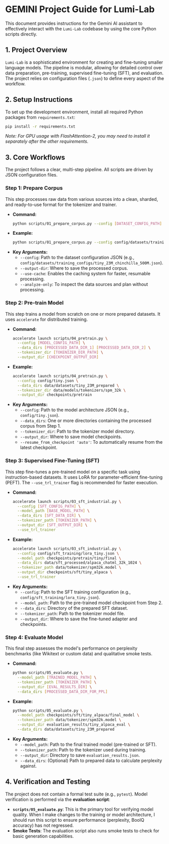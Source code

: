 # GEMINI Project Guide for Lumi-Lab

This document provides instructions for the Gemini AI assistant to effectively interact with the `Lumi-Lab` codebase by using the core Python scripts directly.

## 1. Project Overview

`Lumi-Lab` is a sophisticated environment for creating and fine-tuning smaller language models. The pipeline is modular, allowing for detailed control over data preparation, pre-training, supervised fine-tuning (SFT), and evaluation. The project relies on configuration files (`.json`) to define every aspect of the workflow.

## 2. Setup Instructions

To set up the development environment, install all required Python packages from `requirements.txt`:

```bash
pip install -r requirements.txt
```
*Note: For GPU usage with FlashAttention-2, you may need to install it separately after the other requirements.*

## 3. Core Workflows

The project follows a clear, multi-step pipeline. All scripts are driven by JSON configuration files.

### Step 1: Prepare Corpus

This step processes raw data from various sources into a clean, sharded, and ready-to-use format for the tokenizer and trainer.

- **Command:**
  ```bash
  python scripts/01_prepare_corpus.py --config [DATASET_CONFIG_PATH] --output-dir [OUTPUT_DIR] --use-cache
  ```
- **Example:**
  ```bash
  python scripts/01_prepare_corpus.py --config config/datasets/training_configs/tiny_23M_chinchilla_500M.json --output-dir data/datasets/tiny_23M_prepared --use-cache
  ```
- **Key Arguments:**
  - `--config`: Path to the dataset configuration JSON (e.g., `config/datasets/training_configs/tiny_23M_chinchilla_500M.json`).
  - `--output-dir`: Where to save the processed corpus.
  - `--use-cache`: Enables the caching system for faster, resumable processing.
  - `--analyze-only`: To inspect the data sources and plan without processing.

### Step 2: Pre-train Model

This step trains a model from scratch on one or more prepared datasets. It uses `accelerate` for distributed training.

- **Command:**
  ```bash
  accelerate launch scripts/04_pretrain.py \
    --config [MODEL_CONFIG_PATH] \
    --data_dirs [PROCESSED_DATA_DIR_1] [PROCESSED_DATA_DIR_2] \
    --tokenizer_dir [TOKENIZER_DIR_PATH] \
    --output_dir [CHECKPOINT_OUTPUT_DIR]
  ```
- **Example:**
  ```bash
  accelerate launch scripts/04_pretrain.py \
    --config config/tiny.json \
    --data_dirs data/datasets/tiny_23M_prepared \
    --tokenizer_dir data/models/tokenizers/spm_32k \
    --output_dir checkpoints/pretrain
  ```
- **Key Arguments:**
  - `--config`: Path to the model architecture JSON (e.g., `config/tiny.json`).
  - `--data_dirs`: One or more directories containing the processed corpus from Step 1.
  - `--tokenizer_dir`: Path to the tokenizer model directory.
  - `--output_dir`: Where to save model checkpoints.
  - `--resume_from_checkpoint 'auto'`: To automatically resume from the latest checkpoint.

### Step 3: Supervised Fine-Tuning (SFT)

This step fine-tunes a pre-trained model on a specific task using instruction-based datasets. It uses LoRA for parameter-efficient fine-tuning (PEFT). The `--use_trl_trainer` flag is recommended for faster execution.

- **Command:**
  ```bash
  accelerate launch scripts/03_sft_industrial.py \
    --config [SFT_CONFIG_PATH] \
    --model_path [BASE_MODEL_PATH] \
    --data_dirs [SFT_DATA_DIR] \
    --tokenizer_path [TOKENIZER_PATH] \
    --output_dir [SFT_OUTPUT_DIR] \
    --use_trl_trainer
  ```
- **Example:**
  ```bash
  accelerate launch scripts/03_sft_industrial.py \
    --config config/sft_training/lora_tiny.json \
    --model_path checkpoints/pretrain/tiny/final \
    --data_dirs data/sft_processed/alpaca_chatml_32k_1024 \
    --tokenizer_path data/tokenizer/spm32k.model \
    --output_dir checkpoints/sft/tiny_alpaca \
    --use_trl_trainer
  ```
- **Key Arguments:**
  - `--config`: Path to the SFT training configuration (e.g., `config/sft_training/lora_tiny.json`).
  - `--model_path`: Path to the pre-trained model checkpoint from Step 2.
  - `--data_dirs`: Directory of the prepared SFT dataset.
  - `--tokenizer_path`: Path to the tokenizer model file.
  - `--output_dir`: Where to save the fine-tuned adapter and checkpoints.

### Step 4: Evaluate Model

This final step assesses the model's performance on perplexity benchmarks (like Wikitext or custom data) and qualitative smoke tests.

- **Command:**
  ```bash
  python scripts/05_evaluate.py \
    --model_path [TRAINED_MODEL_PATH] \
    --tokenizer_path [TOKENIZER_PATH] \
    --output_dir [EVAL_RESULTS_DIR] \
    --data_dirs [PROCESSED_DATA_DIR_FOR_PPL]
  ```
- **Example:**
  ```bash
  python scripts/05_evaluate.py \
    --model_path checkpoints/sft/tiny_alpaca/final_model \
    --tokenizer_path data/tokenizer/spm32k.model \
    --output_dir evaluation_results/tiny_alpaca_eval \
    --data_dirs data/datasets/tiny_23M_prepared
  ```
- **Key Arguments:**
  - `--model_path`: Path to the final trained model (pre-trained or SFT).
  - `--tokenizer_path`: Path to the tokenizer used during training.
  - `--output_dir`: Directory to save `evaluation_results.json`.
  - `--data_dirs`: (Optional) Path to prepared data to calculate perplexity against.

## 4. Verification and Testing

The project does not contain a formal test suite (e.g., `pytest`). Model verification is performed via the **evaluation script**:

- **`scripts/05_evaluate.py`**: This is the primary tool for verifying model quality. When I make changes to the training or model architecture, I should run this script to ensure performance (perplexity, BoolQ accuracy) has not regressed.
- **Smoke Tests**: The evaluation script also runs smoke tests to check for basic generation capabilities.


